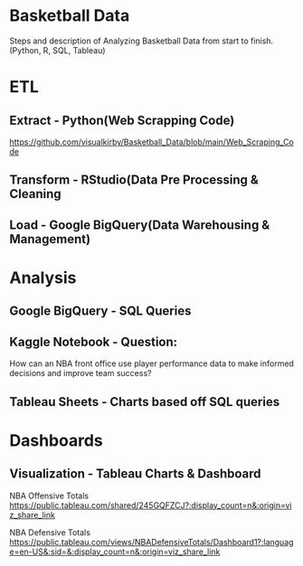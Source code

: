 # Basketball Data
Steps and description of Analyzing Basketball Data from start to finish. (Python, R, SQL, Tableau)

# ETL
## Extract - Python(Web Scrapping Code)
https://github.com/visualkirby/Basketball_Data/blob/main/Web_Scraping_Code

## Transform - RStudio(Data Pre Processing & Cleaning

## Load - Google BigQuery(Data Warehousing & Management)

# Analysis
## Google BigQuery - SQL Queries 

## Kaggle Notebook - Question: 
How can an NBA front office use player performance data to make informed decisions and improve team success?

## Tableau Sheets - Charts based off SQL queries

# Dashboards
## Visualization - Tableau Charts & Dashboard
NBA Offensive Totals
https://public.tableau.com/shared/245GQFZCJ?:display_count=n&:origin=viz_share_link

NBA Defensive Totals 
https://public.tableau.com/views/NBADefensiveTotals/Dashboard1?:language=en-US&:sid=&:display_count=n&:origin=viz_share_link